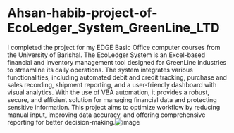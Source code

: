 # Ahsan-habib-project-of-EcoLedger_System_GreenLine_LTD
I completed the project for my EDGE Basic Office computer courses from the University of Barishal.
The EcoLedger System is an Excel-based financial and inventory management tool designed for GreenLine Industries to streamline its daily operations. The system integrates various functionalities, including automated debit and credit tracking, purchase and sales recording, shipment reporting, and a user-friendly dashboard with visual analytics. With the use of VBA automation, it provides a robust, secure, and efficient solution for managing financial data and protecting sensitive information. This project aims to optimize workflow by reducing manual input, improving data accuracy, and offering comprehensive reporting for better decision-making.![image](https://github.com/user-attachments/assets/cbd0eecf-f494-4d6f-861c-3601773c0895)

